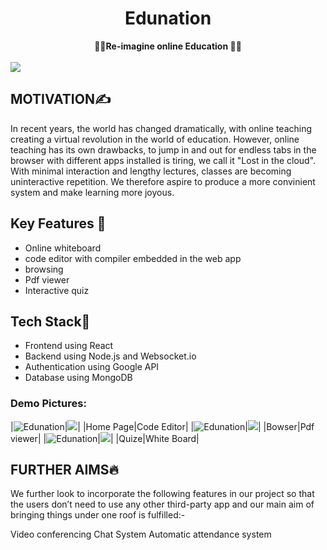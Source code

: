 <div align="center">
  <h1 >Edunation</h1>
  <strong>
    👨‍💻Re-imagine online Education 👩‍💻
  </strong>
</div>
<br/>
<img src="https://socialify.git.ci/dsnehasish74/Edunation/image?description=1&font=Raleway&logo=https%3A%2F%2Favatars.githubusercontent.com%2Fu%2F80974091%3Fs%3D200%26v%3D4&pattern=Brick%20Wall&theme=Dark"></img>

## MOTIVATION✍
In recent years, the world has changed dramatically, with online teaching creating a virtual revolution in the world of education. However, online teaching has its own drawbacks, to jump in and out for endless tabs in the browser with different apps installed is tiring, we call it "Lost in the cloud". With minimal interaction and lengthy lectures, classes are becoming uninteractive repetition. We therefore aspire to produce a more convinient system and make learning more joyous.

## Key  Features 🚀
- Online whiteboard
- code editor with compiler embedded in the web app
- browsing
- Pdf viewer
- Interactive quiz
## Tech Stack🤖
- Frontend using React
- Backend using Node.js and Websocket.io
- Authentication using Google API
- Database using MongoDB


### Demo Pictures:
|![Edunation](https://github.com/dsnehasish74/Edunation/blob/main/assets/Screenshot%20(8).png)|<img src="https://github.com/dsnehasish74/Edunation/blob/main/assets/Screenshot%20(9).png"/>|
|Home Page|Code Editor|
|![Edunation](https://github.com/dsnehasish74/Edunation/blob/main/assets/Screenshot%20(10).png)|<img src="https://github.com/dsnehasish74/Edunation/blob/main/assets/Screenshot%20(11).png"/>|
|Bowser|Pdf viewer|
|![Edunation](https://github.com/dsnehasish74/Edunation/blob/main/assets/Screenshot%20(12).png)|<img src="https://github.com/dsnehasish74/Edunation/blob/main/assets/Screenshot%20(13).png"/>|
|Quize|White Board|

## FURTHER AIMS🔥

We further look to incorporate the following features in our project so that the users don’t need to use any other third-party app and our main aim of bringing things under one roof is fulfilled:-

Video conferencing 
Chat System 
Automatic attendance system

